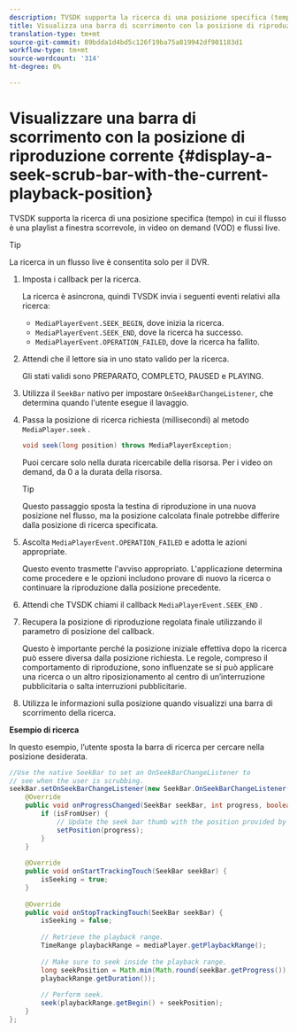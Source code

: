 ```yaml
---
description: TVSDK supporta la ricerca di una posizione specifica (tempo) in cui il flusso è una playlist a finestra scorrevole, in video on demand (VOD) e flussi live.
title: Visualizza una barra di scorrimento con la posizione di riproduzione corrente
translation-type: tm+mt
source-git-commit: 89bdda1d4bd5c126f19ba75a819942df901183d1
workflow-type: tm+mt
source-wordcount: '314'
ht-degree: 0%

---
```



# Visualizzare una barra di scorrimento con la posizione di riproduzione corrente {#display-a-seek-scrub-bar-with-the-current-playback-position}

TVSDK supporta la ricerca di una posizione specifica (tempo) in cui il flusso è una playlist a finestra scorrevole, in video on demand (VOD) e flussi live.

>[!TIP]
>
>La ricerca in un flusso live è consentita solo per il DVR.

1. Imposta i callback per la ricerca.

   La ricerca è asincrona, quindi TVSDK invia i seguenti eventi relativi alla ricerca:

   * `MediaPlayerEvent.SEEK_BEGIN`, dove inizia la ricerca.
   * `MediaPlayerEvent.SEEK_END`, dove la ricerca ha successo.
   * `MediaPlayerEvent.OPERATION_FAILED`, dove la ricerca ha fallito.

1. Attendi che il lettore sia in uno stato valido per la ricerca.

   Gli stati validi sono PREPARATO, COMPLETO, PAUSED e PLAYING.
1. Utilizza il `SeekBar` nativo per impostare `OnSeekBarChangeListener`, che determina quando l&#39;utente esegue il lavaggio.
1. Passa la posizione di ricerca richiesta (millisecondi) al metodo `MediaPlayer.seek` .

   ```java
   void seek(long position) throws MediaPlayerException;
   ```

   Puoi cercare solo nella durata ricercabile della risorsa. Per i video on demand, da 0 a la durata della risorsa.

   >[!TIP]
   >
   >Questo passaggio sposta la testina di riproduzione in una nuova posizione nel flusso, ma la posizione calcolata finale potrebbe differire dalla posizione di ricerca specificata.

1. Ascolta `MediaPlayerEvent.OPERATION_FAILED` e adotta le azioni appropriate.

   Questo evento trasmette l&#39;avviso appropriato. L&#39;applicazione determina come procedere e le opzioni includono provare di nuovo la ricerca o continuare la riproduzione dalla posizione precedente.

1. Attendi che TVSDK chiami il callback `MediaPlayerEvent.SEEK_END` .
1. Recupera la posizione di riproduzione regolata finale utilizzando il parametro di posizione del callback.

   Questo è importante perché la posizione iniziale effettiva dopo la ricerca può essere diversa dalla posizione richiesta. Le regole, compreso il comportamento di riproduzione, sono influenzate se si può applicare una ricerca o un altro riposizionamento al centro di un’interruzione pubblicitaria o salta interruzioni pubblicitarie.

1. Utilizza le informazioni sulla posizione quando visualizzi una barra di scorrimento della ricerca.

<!--<a id="example_EEB73818260C43C8B5AE12BA68548AB7"></a>-->

**Esempio di ricerca**

In questo esempio, l’utente sposta la barra di ricerca per cercare nella posizione desiderata.

```java
//Use the native SeekBar to set an OnSeekBarChangeListener to 
// see when the user is scrubbing. 
seekBar.setOnSeekBarChangeListener(new SeekBar.OnSeekBarChangeListener() { 
    @Override 
    public void onProgressChanged(SeekBar seekBar, int progress, boolean isFromUser) { 
        if (isFromUser) { 
            // Update the seek bar thumb with the position provided by the user. 
            setPosition(progress); 
        } 
    } 
 
    @Override 
    public void onStartTrackingTouch(SeekBar seekBar) { 
        isSeeking = true; 
    } 
 
    @Override 
    public void onStopTrackingTouch(SeekBar seekBar) { 
        isSeeking = false; 
 
        // Retrieve the playback range. 
        TimeRange playbackRange = mediaPlayer.getPlaybackRange(); 
 
        // Make sure to seek inside the playback range. 
        long seekPosition = Math.min(Math.round(seekBar.getProgress()), 
        playbackRange.getDuration()); 
     
        // Perform seek. 
        seek(playbackRange.getBegin() + seekPosition); 
    } 
}; 
```
